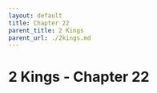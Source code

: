 ```yaml
---
layout: default
title: Chapter 22
parent_title: 2 Kings
parent_url: ./2kings.md
---
```


# 2 Kings - Chapter 22
